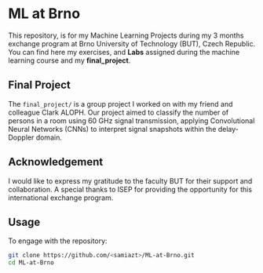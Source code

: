 # ML at Brno

This repository, is for my Machine Learning Projects during my 3 months exchange program at Brno University of Technology (BUT), Czech Republic.
You can find here my exercises, and **Labs** assigned during the machine learning course and my **final_project**.

## Final Project
The `final_project/` is a group project I worked on with my friend and colleague Clark ALOPH. Our project aimed to classify the number of persons in a room using 60 GHz signal transmission, applying Convolutional Neural Networks (CNNs) to interpret signal snapshots within the delay-Doppler domain.

## Acknowledgement
I would like to express my gratitude to the faculty BUT for their support and collaboration. A special thanks to ISEP for providing the opportunity for this international exchange program.


## Usage
To engage with the repository:
```sh
git clone https://github.com/<samiazt>/ML-at-Brno.git
cd ML-at-Brno

